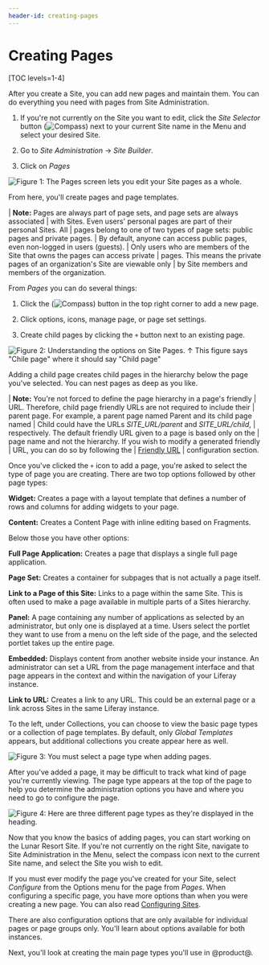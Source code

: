 ```yaml
---
header-id: creating-pages
---
```


# Creating Pages

[TOC levels=1-4]

After you create a Site, you can add new pages and maintain them. You can do
everything you need with pages from Site Administration.

1.  If you're not currently on the Site you want to edit, click the *Site 
    Selector* button (![Compass](../../../../../images/icon-compass.png)) next to 
    your current Site name in the Menu and select your desired Site.

2.  Go to *Site Administration* &rarr; *Site Builder*.

3.  Click on *Pages*
 
![Figure 1: The Pages screen lets you edit your Site pages as a whole.](../../../../../images/managing-site-pages.png)

From here, you'll create pages and page templates.

| **Note:** Pages are always part of page sets, and page sets are always associated
| with Sites. Even users' personal pages are part of their personal Sites. All
| pages belong to one of two types of page sets: public pages and private pages.
| By default, anyone can access public pages, even non-logged in users (guests).
| Only users who are members of the Site that owns the pages can access private
| pages. This means the private pages of an organization's Site are viewable only
| by Site members and members of the organization.

From *Pages* you can do several things:

1.  Click the (![Compass](../../../../../images/icon-add.png)) button in the top
    right corner to add a new page.

2.  Click options, icons, manage page, or page set settings.

3.  Create child pages by clicking the `+` button next to an existing page.

![Figure 2: Understanding the options on Site Pages.](../../../../../images/site-pages-breakdown.png)
 ↑ This figure says "Chile page" where it should say "Child page"


Adding a child page creates child pages in the hierarchy below the page you've 
selected. You can nest pages as deep as you like.

| **Note:** You're not forced to define the page hierarchy in a page's friendly
| URL. Therefore, child page friendly URLs are not required to include their
| parent page. For example, a parent page named Parent and its child page named
| Child could have the URLs *SITE_URL/parent* and *SITE_URL/child*,
| respectively. The default friendly URL given to a page is based only on the
| page name and not the hierarchy. If you wish to modify a generated friendly
| URL, you can do so by following the
| [Friendly URL](/docs/7-2/user/-/knowledge_base/u/individual-page-settings#name-and-friendly-url)
| configuration section.

Once you've clicked the `+` icon to add a page, you're asked to select the type
of page you are creating. There are two top options followed by other page 
types:

**Widget:** Creates a page with a layout template that defines a number of rows
and columns for adding widgets to your page.

**Content:** Creates a Content Page with inline editing based on Fragments.

Below those you have other options:

**Full Page Application:** Creates a page that displays a single full page
application.

**Page Set:** Creates a container for subpages that is not actually a page
itself. 

**Link to a Page of this Site:** Links to a page within the same Site. This is
often used to make a page available in multiple parts of a Sites hierarchy.

**Panel:** A page containing any number of applications as selected by an
administrator, but only one is displayed at a time. Users select the portlet
they want to use from a menu on the left side of the page, and the selected
portlet takes up the entire page. 

**Embedded:** Displays content from another website inside your instance. An
administrator can set a URL from the page management interface and that page
appears in the context and within the navigation of your Liferay instance.

**Link to URL:** Creates a link to any URL. This could be an external page or
a link across Sites in the same Liferay instance.

To the left, under Collections, you can choose to view the basic page types
or a collection of page templates. By default, only *Global Templates*
appears, but additional collections you create appear here as well.

![Figure 3: You must select a page type when adding pages.](../../../../../images/page-types-adding.png)

After you've added a page, it may be difficult to track what kind of page you're
currently viewing. The page type appears at the top of the page to help you
determine the administration options you have and where you need to go to
configure the page.

![Figure 4: Here are three different page types as they're displayed in the heading.](../../../../../images/page-type-guide.png)

Now that you know the basics of adding pages, you can start working on the Lunar
Resort Site. If you're not currently on the right Site, navigate to Site
Administration in the Menu, select the compass icon next to the current Site
name, and select the Site you wish to edit.

If you must ever modify the page you've created for your Site, select
*Configure* from the Options menu for the page from *Pages*. When
configuring a specific page, you have more options than when you were creating
a new page. You can also read 
[Configuring Sites](/docs/7-2/user/-/knowledge_base/u/configuring-sites).

There are also configuration options that are only available for individual
pages or page groups only. You'll learn about options available for both
instances.

Next, you'll look at creating the main page types you'll use in @product@.
